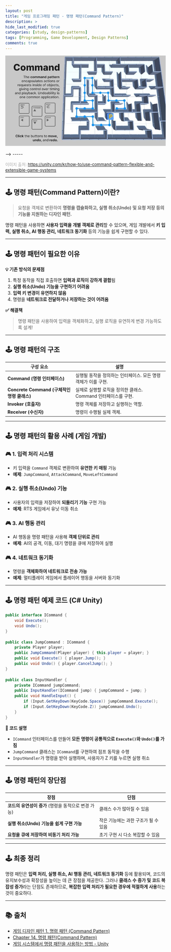 ```yaml
---
layout: post
title: "게임 프로그래밍 패턴 - 명령 패턴(Command Pattern)"
description: >
hide_last_modified: true
categories: [study, design-patterns]
tags: [Programming, Game Development, Design Patterns]
comments: true
---
```


<p align="center">  
  <img src="/assets/img/blog/design_patterns/game_command_pattern.jpg" style="width: 832px; height: auto;" />  
</p> --> 
-----  

<span style="color:darkgray; font-size:13px;">이미지 출처: https://unity.com/kr/how-to/use-command-pattern-flexible-and-extensible-game-systems </span>

-----  

## 🕹️ 명령 패턴(Command Pattern)이란?
> 요청을 객체로 변환하여 **명령을 캡슐화하고, 실행 취소(Undo) 및 요청 저장 등의 기능을 지원하는 디자인 패턴.**

명령 패턴을 사용하면 **사용자 입력을 개별 객체로 관리**할 수 있으며, 게임 개발에서 **키 입력, 실행 취소, AI 행동 관리, 네트워크 동기화** 등의 기능을 쉽게 구현할 수 있다.

----  

## 🕹️ 명령 패턴이 필요한 이유

**💡 기존 방식의 문제점**
1. 특정 동작을 직접 호출하면 **입력과 로직이 강하게 결합**됨
2. **실행 취소(Undo) 기능을 구현하기 어려움**
3. **입력 키 변경이 유연하지 않음**
4. 명령을 **네트워크로 전달하거나 저장하는 것이 어려움**

**✅ 해결책**
> 명령 패턴을 사용하여 입력을 객체화하고, 실행 로직을 유연하게 변경 가능하도록 설계!

----  

## 🕹️ 명령 패턴의 구조

| **구성 요소** | **설명** |
|----------------|----------|
| **Command (명령 인터페이스)** | 실행될 동작을 정의하는 인터페이스. 모든 명령 객체가 이를 구현. |
| **Concrete Command (구체적인 명령 클래스)** | 실제로 실행할 로직을 정의한 클래스. Command 인터페이스를 구현. |
| **Invoker (호출자)** | 명령 객체를 저장하고 실행하는 역할. |
| **Receiver (수신자)** | 명령이 수행될 실제 객체. |

----  

## 🕹️ 명령 패턴의 활용 사례 (게임 개발)

### 🎮 1. 입력 처리 시스템
- 키 입력을 `Command` 객체로 변환하여 **유연한 키 매핑** 가능
- **예제**: `JumpCommand`, `AttackCommand`, `MoveLeftCommand`

### 🎮 2. 실행 취소(Undo) 기능
- 사용자의 입력을 저장하여 **되돌리기 기능** 구현 가능
- **예제**: RTS 게임에서 유닛 이동 취소

### 🎮 3. AI 행동 관리
- AI 행동을 명령 패턴을 사용해 **객체 단위로 관리**
- **예제**: AI의 공격, 이동, 대기 명령을 큐에 저장하여 실행

### 🎮 4. 네트워크 동기화
- 명령을 **객체화하여 네트워크로 전송 가능**
- **예제**: 멀티플레이 게임에서 플레이어 행동을 서버와 동기화

----  

## 🕹️ 명령 패턴 예제 코드 (C# Unity)

```csharp
public interface ICommand {
    void Execute();
    void Undo();
}

public class JumpCommand : ICommand {
    private Player player;
    public JumpCommand(Player player) { this.player = player; }
    public void Execute() { player.Jump(); }
    public void Undo() { player.CancelJump(); }
}

public class InputHandler {
    private ICommand jumpCommand;
    public InputHandler(ICommand jump) { jumpCommand = jump; }
    public void HandleInput() {
        if (Input.GetKeyDown(KeyCode.Space)) jumpCommand.Execute();
        if (Input.GetKeyDown(KeyCode.Z)) jumpCommand.Undo();
    }
}
```

**📌 코드 설명**
- `ICommand` 인터페이스를 만들어 **모든 명령이 공통적으로 `Execute()`와 `Undo()`를 가짐**
- `JumpCommand` 클래스는 `ICommand`를 구현하여 점프 동작을 수행
- `InputHandler`가 명령을 받아 실행하며, 사용자가 Z 키를 누르면 실행 취소

----  

## 🕹️ 명령 패턴의 장단점

| 장점 | 단점 |
|------|------|
| **코드의 유연성이 증가** (명령을 동적으로 변경 가능) | 클래스 수가 많아질 수 있음 |
| **실행 취소(Undo) 기능을 쉽게 구현 가능** | 작은 기능에는 과한 구조가 될 수 있음 |
| **요청을 큐에 저장하여 비동기 처리 가능** | 초기 구현 시 다소 복잡할 수 있음 |

----  

## 🕹️ 최종 정리
명령 패턴은 **입력 처리, 실행 취소, AI 행동 관리, 네트워크 동기화** 등에 활용되며, 코드의 유지보수성과 확장성을 높이는 데 큰 장점을 제공한다. 그러나 **클래스 수 증가 및 코드 복잡성 증가**라는 단점도 존재하므로, **복잡한 입력 처리가 필요한 경우에 적절하게 사용**하는 것이 중요하다.

----  

## 📚 출처
- [게임 디자인 패턴 1. 명령 패턴 (Command Pattern)](https://seoksii.tistory.com/68)
- [Chapter 14. 명령 패턴(Command Pattern)](https://ansohxxn.github.io/design%20pattern/chapter14/)
- [게임 시스템에서 명령 패턴을 사용하는 방법 - Unity](https://unity.com/kr/how-to/use-command-pattern-flexible-and-extensible-game-systems)

